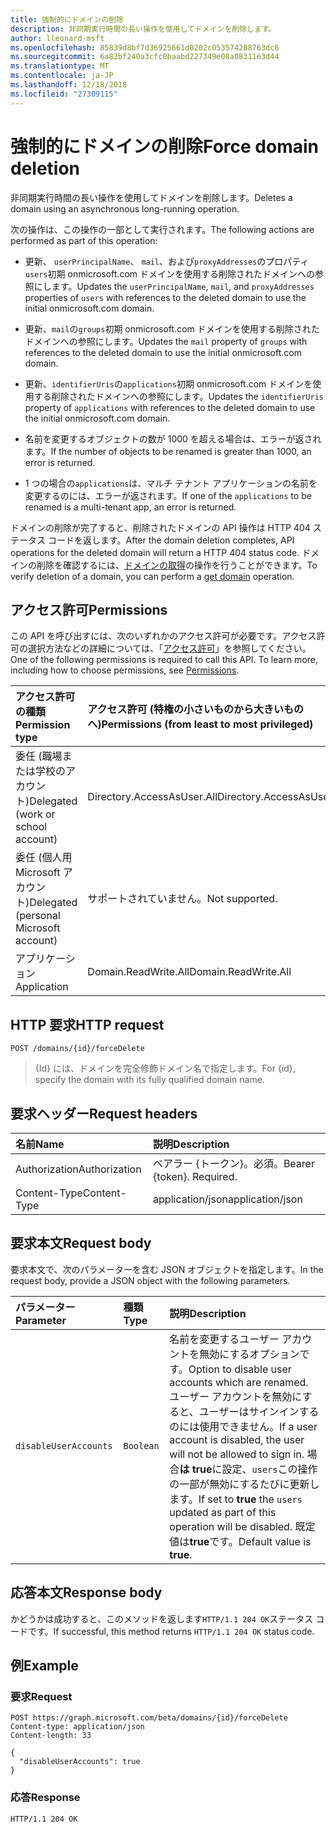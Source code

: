 ```yaml
---
title: 強制的にドメインの削除
description: 非同期実行時間の長い操作を使用してドメインを削除します。
author: lleonard-msft
ms.openlocfilehash: 85839d8bf7d36925661d0202c053574288763dc6
ms.sourcegitcommit: 6a82bf240a3cfc0baabd227349e08a08311e3d44
ms.translationtype: MT
ms.contentlocale: ja-JP
ms.lasthandoff: 12/18/2018
ms.locfileid: "27309115"
---
```

# <a name="force-domain-deletion"></a><span data-ttu-id="9e660-103">強制的にドメインの削除</span><span class="sxs-lookup"><span data-stu-id="9e660-103">Force domain deletion</span></span>

<span data-ttu-id="9e660-104">非同期実行時間の長い操作を使用してドメインを削除します。</span><span class="sxs-lookup"><span data-stu-id="9e660-104">Deletes a domain using an asynchronous long-running operation.</span></span>

<span data-ttu-id="9e660-105">次の操作は、この操作の一部として実行されます。</span><span class="sxs-lookup"><span data-stu-id="9e660-105">The following actions are performed as part of this operation:</span></span>

* <span data-ttu-id="9e660-106">更新、 `userPrincipalName`、 `mail`、および`proxyAddresses`のプロパティ`users`初期 onmicrosoft.com ドメインを使用する削除されたドメインへの参照にします。</span><span class="sxs-lookup"><span data-stu-id="9e660-106">Updates the `userPrincipalName`, `mail`, and `proxyAddresses` properties of `users` with references to the deleted domain to use the initial onmicrosoft.com domain.</span></span>

* <span data-ttu-id="9e660-107">更新、`mail`の`groups`初期 onmicrosoft.com ドメインを使用する削除されたドメインへの参照にします。</span><span class="sxs-lookup"><span data-stu-id="9e660-107">Updates the `mail` property of `groups` with references to the deleted domain to use the initial onmicrosoft.com domain.</span></span>

* <span data-ttu-id="9e660-108">更新、`identifierUris`の`applications`初期 onmicrosoft.com ドメインを使用する削除されたドメインへの参照にします。</span><span class="sxs-lookup"><span data-stu-id="9e660-108">Updates the `identifierUris` property of `applications` with references to the deleted domain to use the initial onmicrosoft.com domain.</span></span>

* <span data-ttu-id="9e660-109">名前を変更するオブジェクトの数が 1000 を超える場合は、エラーが返されます。</span><span class="sxs-lookup"><span data-stu-id="9e660-109">If the number of objects to be renamed is greater than 1000, an error is returned.</span></span>

* <span data-ttu-id="9e660-110">1 つの場合の`applications`は、マルチ テナント アプリケーションの名前を変更するのには、エラーが返されます。</span><span class="sxs-lookup"><span data-stu-id="9e660-110">If one of the `applications` to be renamed is a multi-tenant app, an error is returned.</span></span>

<span data-ttu-id="9e660-111">ドメインの削除が完了すると、削除されたドメインの API 操作は HTTP 404 ステータス コードを返します。</span><span class="sxs-lookup"><span data-stu-id="9e660-111">After the domain deletion completes, API operations for the deleted domain will return a HTTP 404 status code.</span></span> <span data-ttu-id="9e660-112">ドメインの削除を確認するには、[ドメインの取得](domain-get.md)の操作を行うことができます。</span><span class="sxs-lookup"><span data-stu-id="9e660-112">To verify deletion of a domain, you can perform a [get domain](domain-get.md) operation.</span></span>

## <a name="permissions"></a><span data-ttu-id="9e660-113">アクセス許可</span><span class="sxs-lookup"><span data-stu-id="9e660-113">Permissions</span></span>

<span data-ttu-id="9e660-p102">この API を呼び出すには、次のいずれかのアクセス許可が必要です。アクセス許可の選択方法などの詳細については、「[アクセス許可](/graph/permissions-reference)」を参照してください。</span><span class="sxs-lookup"><span data-stu-id="9e660-p102">One of the following permissions is required to call this API. To learn more, including how to choose permissions, see [Permissions](/graph/permissions-reference).</span></span>

|<span data-ttu-id="9e660-116">アクセス許可の種類</span><span class="sxs-lookup"><span data-stu-id="9e660-116">Permission type</span></span>      | <span data-ttu-id="9e660-117">アクセス許可 (特権の小さいものから大きいものへ)</span><span class="sxs-lookup"><span data-stu-id="9e660-117">Permissions (from least to most privileged)</span></span>              |
|:--------------------|:---------------------------------------------------------|
|<span data-ttu-id="9e660-118">委任 (職場または学校のアカウント)</span><span class="sxs-lookup"><span data-stu-id="9e660-118">Delegated (work or school account)</span></span> | <span data-ttu-id="9e660-119">Directory.AccessAsUser.All</span><span class="sxs-lookup"><span data-stu-id="9e660-119">Directory.AccessAsUser.All</span></span>    |
|<span data-ttu-id="9e660-120">委任 (個人用 Microsoft アカウント)</span><span class="sxs-lookup"><span data-stu-id="9e660-120">Delegated (personal Microsoft account)</span></span> | <span data-ttu-id="9e660-121">サポートされていません。</span><span class="sxs-lookup"><span data-stu-id="9e660-121">Not supported.</span></span>    |
|<span data-ttu-id="9e660-122">アプリケーション</span><span class="sxs-lookup"><span data-stu-id="9e660-122">Application</span></span> | <span data-ttu-id="9e660-123">Domain.ReadWrite.All</span><span class="sxs-lookup"><span data-stu-id="9e660-123">Domain.ReadWrite.All</span></span> |

## <a name="http-request"></a><span data-ttu-id="9e660-124">HTTP 要求</span><span class="sxs-lookup"><span data-stu-id="9e660-124">HTTP request</span></span>

<!-- { "blockType": "ignored" } -->

```http
POST /domains/{id}/forceDelete
```

> <span data-ttu-id="9e660-125">{Id} には、ドメインを完全修飾ドメイン名で指定します。</span><span class="sxs-lookup"><span data-stu-id="9e660-125">For {id}, specify the domain with its fully qualified domain name.</span></span>

## <a name="request-headers"></a><span data-ttu-id="9e660-126">要求ヘッダー</span><span class="sxs-lookup"><span data-stu-id="9e660-126">Request headers</span></span>

| <span data-ttu-id="9e660-127">名前</span><span class="sxs-lookup"><span data-stu-id="9e660-127">Name</span></span> | <span data-ttu-id="9e660-128">説明</span><span class="sxs-lookup"><span data-stu-id="9e660-128">Description</span></span> |
|:---------------|:----------|
| <span data-ttu-id="9e660-129">Authorization</span><span class="sxs-lookup"><span data-stu-id="9e660-129">Authorization</span></span>  | <span data-ttu-id="9e660-p103">ベアラー {トークン}。必須。</span><span class="sxs-lookup"><span data-stu-id="9e660-p103">Bearer {token}. Required.</span></span>|
| <span data-ttu-id="9e660-132">Content-Type</span><span class="sxs-lookup"><span data-stu-id="9e660-132">Content-Type</span></span>  | <span data-ttu-id="9e660-133">application/json</span><span class="sxs-lookup"><span data-stu-id="9e660-133">application/json</span></span> |

## <a name="request-body"></a><span data-ttu-id="9e660-134">要求本文</span><span class="sxs-lookup"><span data-stu-id="9e660-134">Request body</span></span>

<span data-ttu-id="9e660-135">要求本文で、次のパラメーターを含む JSON オブジェクトを指定します。</span><span class="sxs-lookup"><span data-stu-id="9e660-135">In the request body, provide a JSON object with the following parameters.</span></span>

| <span data-ttu-id="9e660-136">パラメーター</span><span class="sxs-lookup"><span data-stu-id="9e660-136">Parameter</span></span> | <span data-ttu-id="9e660-137">種類</span><span class="sxs-lookup"><span data-stu-id="9e660-137">Type</span></span> | <span data-ttu-id="9e660-138">説明</span><span class="sxs-lookup"><span data-stu-id="9e660-138">Description</span></span> |
|:---------------|:--------|:----------|
|`disableUserAccounts`|`Boolean`| <span data-ttu-id="9e660-139">名前を変更するユーザー アカウントを無効にするオプションです。</span><span class="sxs-lookup"><span data-stu-id="9e660-139">Option to disable user accounts which are renamed.</span></span> <span data-ttu-id="9e660-140">ユーザー アカウントを無効にすると、ユーザーはサインインするのには使用できません。</span><span class="sxs-lookup"><span data-stu-id="9e660-140">If a user account is disabled, the user will not be allowed to sign in.</span></span> <span data-ttu-id="9e660-141">場合**は true**に設定、`users`この操作の一部が無効にするたびに更新します。</span><span class="sxs-lookup"><span data-stu-id="9e660-141">If set to **true** the `users` updated as part of this operation will be disabled.</span></span>  <span data-ttu-id="9e660-142">既定値は**true**です。</span><span class="sxs-lookup"><span data-stu-id="9e660-142">Default value is **true**.</span></span> |

## <a name="response-body"></a><span data-ttu-id="9e660-143">応答本文</span><span class="sxs-lookup"><span data-stu-id="9e660-143">Response body</span></span>

<span data-ttu-id="9e660-144">かどうかは成功すると、このメソッドを返します`HTTP/1.1 204 OK`ステータス コードです。</span><span class="sxs-lookup"><span data-stu-id="9e660-144">If successful, this method returns `HTTP/1.1 204 OK` status code.</span></span>

## <a name="example"></a><span data-ttu-id="9e660-145">例</span><span class="sxs-lookup"><span data-stu-id="9e660-145">Example</span></span>

### <a name="request"></a><span data-ttu-id="9e660-146">要求</span><span class="sxs-lookup"><span data-stu-id="9e660-146">Request</span></span>

<!-- {
  "blockType": "request",
  "name": "domain_forcedelete"
}-->

```http
POST https://graph.microsoft.com/beta/domains/{id}/forceDelete
Content-type: application/json
Content-length: 33

{
  "disableUserAccounts": true
}
```

### <a name="response"></a><span data-ttu-id="9e660-147">応答</span><span class="sxs-lookup"><span data-stu-id="9e660-147">Response</span></span>

<!-- {
  "blockType": "response",
  "truncated": true,
  "@odata.type": "microsoft.graph.None"
} -->

```http
HTTP/1.1 204 OK
```

<!-- uuid: 8fcb5dbc-d5aa-4681-8e31-b001d5168d79
2015-10-25 14:57:30 UTC -->
<!-- {
  "type": "#page.annotation",
  "description": "domain: forcedelete",
  "keywords": "",
  "section": "documentation",
  "tocPath": ""
}-->
